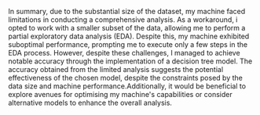 In summary, due to the substantial size of the dataset, my machine faced limitations in conducting a comprehensive analysis.
As a workaround, i opted to work with a smaller subset of the data, allowing me to perform a partial exploratory data analysis (EDA).
Despite this, my machine exhibited suboptimal performance, prompting me to execute only a few steps in the EDA process. However, despite these challenges, 
I managed to achieve notable accuracy through the implementation of a decision tree model. The accuracy obtained from the limited analysis suggests 
the potential effectiveness of the chosen model, despite the constraints posed by the data size and machine performance.Additionally, it would be beneficial 
to explore avenues for optimising my machine's capabilities or consider alternative models to enhance the overall analysis.

